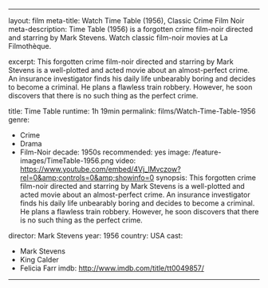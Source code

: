 ---

layout: film
meta-title: Watch Time Table (1956), Classic Crime Film Noir
meta-description:  Time Table (1956) is a forgotten crime film-noir directed and starring by Mark Stevens. Watch classic film-noir movies at La Filmothèque.

excerpt: This forgotten crime film-noir directed and starring by Mark Stevens is a well-plotted and acted movie about an almost-perfect crime. An insurance investigator finds his daily life unbearably boring and decides to become a criminal. He plans a flawless train robbery. However, he soon discovers that there is no such thing as the perfect crime.

title: Time Table
runtime: 1h 19min
permalink: films/Watch-Time-Table-1956
genre:
- Crime
- Drama
- Film-Noir
decade: 1950s
recommended: yes
image: /feature-images/TimeTable-1956.png
video: https://www.youtube.com/embed/4Vj_lMvczow?rel=0&amp;controls=0&amp;showinfo=0
synopsis: This forgotten crime film-noir directed and starring by Mark Stevens is a well-plotted and acted movie about an almost-perfect crime. An insurance investigator finds his daily life unbearably boring and decides to become a criminal. He plans a flawless train robbery. However, he soon discovers that there is no such thing as the perfect crime.

director: Mark Stevens
year: 1956
country: USA
cast:
- Mark Stevens
- King Calder
- Felicia Farr
imdb: http://www.imdb.com/title/tt0049857/

---